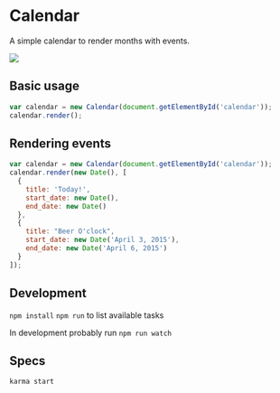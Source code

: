 # Calendar

A simple calendar to render months with events.

![](http://f.cl.ly/items/0J3l3X2J3n3825403M38/demo.mov.gif)

## Basic usage

```javascript
var calendar = new Calendar(document.getElementById('calendar'));
calendar.render();
```

## Rendering events

```javascript
var calendar = new Calendar(document.getElementById('calendar'));
calendar.render(new Date(), [
  {
    title: 'Today!',
    start_date: new Date(),
    end_date: new Date()
  },
  {
    title: "Beer O'clock",
    start_date: new Date('April 3, 2015'),
    end_date: new Date('April 6, 2015')
  }
]);
```

## Development

`npm install`
`npm run` to list available tasks

In development probably run `npm run watch`

## Specs

`karma start`
